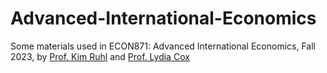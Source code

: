 # Advanced-International-Economics

Some materials used in ECON871: Advanced International Economics, Fall 2023, by [Prof. Kim Ruhl](https://kimjruhl.com/) and [Prof. Lydia Cox](https://coxlydia.com/index.html)
